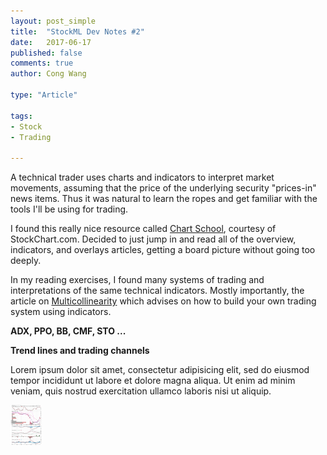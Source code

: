 ```yaml
---
layout: post_simple
title:  "StockML Dev Notes #2"
date:   2017-06-17
published: false
comments: true
author: Cong Wang

type: "Article"

tags:
- Stock
- Trading

---
```


A technical trader uses charts and indicators to interpret market movements, assuming that the price of the underlying security "prices-in" news items. Thus it was natural to learn the ropes and get familiar with the tools I'll be using for trading.

I found this really nice resource called [Chart School](http://stockcharts.com/school/doku.php?id=chart_school), courtesy of StockChart.com. Decided to just jump in and read all of the overview, indicators, and overlays articles, getting a board picture without going too deeply.

In my reading exercises, I found many systems of trading and interpretations of the same technical indicators. Mostly importantly, the article on [Multicollinearity](http://stockcharts.com/school/doku.php?id=chart_school:trading_strategies:multicollinearity) which advises on how to build your own trading system using indicators.

**ADX, PPO, BB, CMF, STO ...**

**Trend lines and trading channels**

Lorem ipsum dolor sit amet, consectetur adipisicing elit, sed do eiusmod tempor incididunt ut labore et dolore magna aliqua. Ut enim ad minim veniam, quis nostrud exercitation ullamco laboris nisi ut aliquip.

<img src="/img/blog/stockml-dev-notes-hcg_daily.png" width="10%"/>
